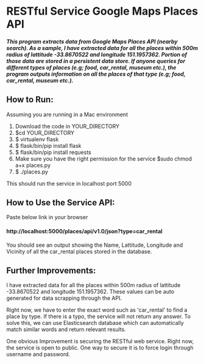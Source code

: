 # RESTful Service Google Maps Places API

##### This program extracts data from Google Maps Places API (nearby search). As a sample, I have extracted data for all the places within 500m radius of lattitude -33.8670522 and longitude 151.1957362. Portion of those data are stored in a persistent data store. If anyone queries for different types of places (e.g; food, car_rental, museum etc.), the program outputs information on all the places of that type (e.g; food, car_rental, museum etc.).

## How to Run:

Assuming you are running in a Mac environment

1. Download the code in YOUR_DIRECTORY
2. $cd YOUR_DIRECTORY
3. $ virtualenv flask
4. $ flask/bin/pip install flask
5. $ flask/bin/pip install requests
6. Make sure you have the right permission for the service $sudo chmod a+x places.py
7. $ ./places.py

This should run the service in localhost port 5000

## How to Use the Service API:

Paste below link in your browser

#### http://localhost:5000/places/api/v1.0/json?type=car_rental

You should see an output showing the Name, Lattitude, Longitude and Vicinity of all the car_rental places stored in the database.


## Further Improvements:

I have extracted data for all the places within 500m radius of lattitude -33.8670522 and longitude 151.1957362. These values can be auto generated for data scrapping through the API.

Right now, we have to enter the exact word such as 'car_rental' to find a place by type. If there is a typo, the service will not return any answer. To solve this, we can use Elasticsearch database which can automatically match similar words and return relevant results.  

One obvious Improvement is securing the RESTful web service. Right now, the service is open to public. One way to
secure it is to force login through username and password.
